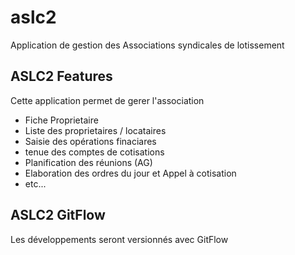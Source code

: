 # aslc2

Application de gestion des Associations syndicales de lotissement

## ASLC2 Features

Cette application permet de gerer l'association
 - Fiche Proprietaire
 - Liste des proprietaires / locataires
 - Saisie des opérations finaciares
 - tenue des comptes de cotisations
 - Planification des réunions (AG)
 - Elaboration des ordres du jour et Appel à cotisation
 - etc...

## ASLC2 GitFlow

Les développements seront versionnés avec GitFlow 